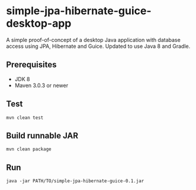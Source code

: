 simple-jpa-hibernate-guice-desktop-app
======================================

A simple proof-of-concept of a desktop Java application with database access using JPA, Hibernate and Guice.
Updated to use Java 8 and Gradle.


## Prerequisites ##
- JDK 8 
- Maven 3.0.3 or newer

## Test ##

```
mvn clean test
```

## Build runnable JAR ##

```
mvn clean package
```

## Run ##

```
java -jar PATH/TO/simple-jpa-hibernate-guice-0.1.jar
```
